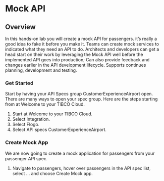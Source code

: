 # Mock API

## Overview
In this hands-on lab you will create a mock API for passengers.  it’s really a good idea to fake it before you make it.  Teams can create mock services to indicated what they need an API to do.  Architects and developers can get a head start on their work by leveraging the Mock API well before the implemented API goes into production; Can also provide feedback and changes earlier in the API development lifecycle. Supports continues planning, development and testing.

### Get Started
Start by having your API Specs group CustomerExperienceAirport open.  There are many ways to open your spec group.  Here are the steps starting from at Welcome to your TIBCO Cloud.

1)	Start at Welcome to your TIBCO Cloud.
2)	Select Integration.
3)	Select Flogo.
4)	Select API specs CustomerExperienceAirport.

### Create Mock App
We are now going to create a mock application for passengers from your passenger API spec.

1)	Navigate to passengers, hover over passengers in the API spec list, select … and choose Create Mock app.

